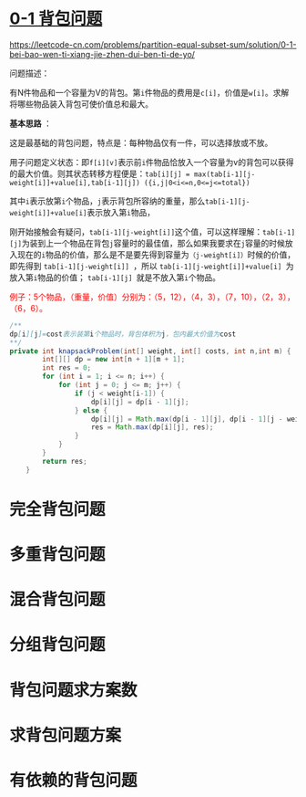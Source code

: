 # [0-1 背包问题](https://www.acwing.com/problem/content/2/)

https://leetcode-cn.com/problems/partition-equal-subset-sum/solution/0-1-bei-bao-wen-ti-xiang-jie-zhen-dui-ben-ti-de-yo/

问题描述：

有N件物品和一个容量为V的背包。第`i`件物品的费用是`c[i]`，价值是`w[i]`。求解将哪些物品装入背包可使价值总和最大。

**基本思路** ：

这是最基础的背包问题，特点是：每种物品仅有一件，可以选择放或不放。 

用子问题定义状态：即`f[i][v]`表示前`i`件物品恰放入一个容量为v的背包可以获得的最大价值。则其状态转移方程便是：`tab[i][j] = max(tab[i-1][j-weight[i]]+value[i],tab[i-1][j]) ({i,j|0<i<=n,0<=j<=total})`

其中`i`表示放第`i`个物品，`j`表示背包所容纳的重量，那么`tab[i-1][j-weight[i]]+value[i]`表示放入第`i`物品，

刚开始接触会有疑问，`tab[i-1][j-weight[i]]`这个值，可以这样理解：`tab[i-1][j]`为装到上一个物品在背包`j`容量时的最佳值，那么如果我要求在`j`容量的时候放入现在的`i`物品的价值，那么是不是要先得到容量为`（j-weight[i]）`时候的价值，即先得到 `tab[i-1][j-weight[i]] `，所以 `tab[i-1][j-weight[i]]+value[i] `为放入第`i`物品的价值； `tab[i-1][j] `就是不放入第`i`个物品。

<font color='red' >例子：5个物品，（重量，价值）分别为：（5，12），（4，3），（7，10），（2，3），（6，6）。</font>

```java
/**
dp[i][j]=cost表示装第i个物品时，背包体积为j，包内最大价值为cost
**/
private int knapsackProblem(int[] weight, int[] costs, int n,int m) {
        int[][] dp = new int[n + 1][m + 1];
        int res = 0;
        for (int i = 1; i <= n; i++) {
            for (int j = 0; j <= m; j++) {
                if (j < weight[i-1]) {
                    dp[i][j] = dp[i - 1][j];
                } else {
                    dp[i][j] = Math.max(dp[i - 1][j], dp[i - 1][j - weight[i-1]] + costs[i-1]);
                    res = Math.max(dp[i][j], res);
                }
            }
        }
        return res;
    }
```



# 完全背包问题

# 多重背包问题

# 混合背包问题

# 分组背包问题

# 背包问题求方案数

# 求背包问题方案

# 有依赖的背包问题